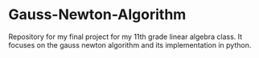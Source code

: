 # Gauss-Newton-Algorithm
Repository for my final project for my 11th grade linear algebra class. It focuses on the gauss newton algorithm and its implementation in python. 
